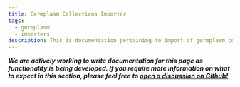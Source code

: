 ```yaml
---
title: Germplasm Collections Importer
tags:
  - germplasm
  - importers
description: This is documentation pertaining to import of germplasm collections data into the Chado database.
---
```


***We are actively working to write documentation for this page as functionality is being developed. If you require more information on what to expect in this section, please feel free to [open a discussion on Github!](https://github.com/orgs/TripalCultivate/discussions)***